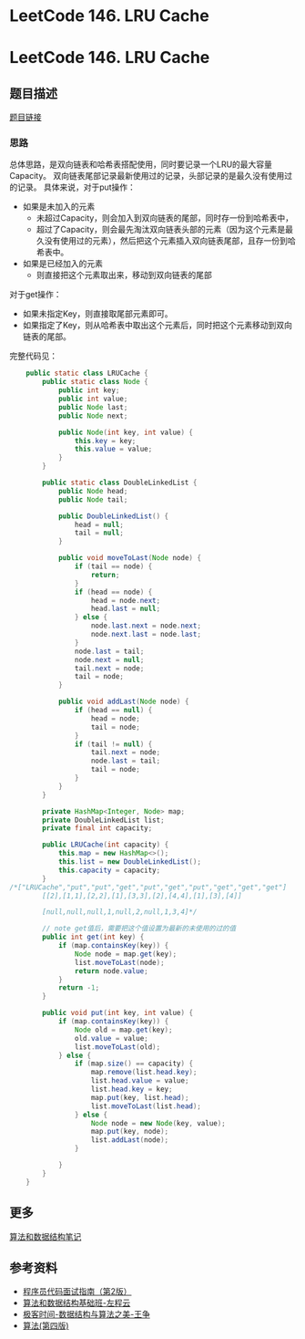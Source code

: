# LeetCode 146. LRU Cache

# LeetCode 146. LRU Cache


## 题目描述


[题目链接](https://leetcode.com/problems/lru-cache/)


### 思路
总体思路，是双向链表和哈希表搭配使用，同时要记录一个LRU的最大容量Capacity。
双向链表尾部记录最新使用过的记录，头部记录的是最久没有使用过的记录。
具体来说，对于put操作：

- 如果是未加入的元素
   - 未超过Capacity，则会加入到双向链表的尾部，同时存一份到哈希表中，
   - 超过了Capacity，则会最先淘汰双向链表头部的元素（因为这个元素是最久没有使用过的元素），然后把这个元素插入双向链表尾部，且存一份到哈希表中。
- 如果是已经加入的元素
   - 则直接把这个元素取出来，移动到双向链表的尾部

对于get操作：

- 如果未指定Key，则直接取尾部元素即可。
- 如果指定了Key，则从哈希表中取出这个元素后，同时把这个元素移动到双向链表的尾部。



完整代码见：

```java
    public static class LRUCache {
        public static class Node {
            public int key;
            public int value;
            public Node last;
            public Node next;

            public Node(int key, int value) {
                this.key = key;
                this.value = value;
            }
        }

        public static class DoubleLinkedList {
            public Node head;
            public Node tail;

            public DoubleLinkedList() {
                head = null;
                tail = null;
            }

            public void moveToLast(Node node) {
                if (tail == node) {
                    return;
                }
                if (head == node) {
                    head = node.next;
                    head.last = null;
                } else {
                    node.last.next = node.next;
                    node.next.last = node.last;
                }
                node.last = tail;
                node.next = null;
                tail.next = node;
                tail = node;
            }

            public void addLast(Node node) {
                if (head == null) {
                    head = node;
                    tail = node;
                }
                if (tail != null) {
                    tail.next = node;
                    node.last = tail;
                    tail = node;
                }
            }
        }

        private HashMap<Integer, Node> map;
        private DoubleLinkedList list;
        private final int capacity;

        public LRUCache(int capacity) {
            this.map = new HashMap<>();
            this.list = new DoubleLinkedList();
            this.capacity = capacity;
        }
/*["LRUCache","put","put","get","put","get","put","get","get","get"]
        [[2],[1,1],[2,2],[1],[3,3],[2],[4,4],[1],[3],[4]]

        [null,null,null,1,null,2,null,1,3,4]*/

        // note get值后，需要把这个值设置为最新的未使用的过的值
        public int get(int key) {
            if (map.containsKey(key)) {
                Node node = map.get(key);
                list.moveToLast(node);
                return node.value;
            }
            return -1;
        }

        public void put(int key, int value) {
            if (map.containsKey(key)) {
                Node old = map.get(key);
                old.value = value;
                list.moveToLast(old);
            } else {
                if (map.size() == capacity) {
                    map.remove(list.head.key);
                    list.head.value = value;
                    list.head.key = key;
                    map.put(key, list.head);
                    list.moveToLast(list.head);
                } else {
                    Node node = new Node(key, value);
                    map.put(key, node);
                    list.addLast(node);
                }

            }
        }
    }
```


## 更多


[算法和数据结构笔记](https://github.com/GreyZeng/algorithm)


## 参考资料


- [程序员代码面试指南（第2版）](https://book.douban.com/subject/30422021/)
- [算法和数据结构基础班-左程云](https://ke.qq.com/course/2145184)
- [极客时间-数据结构与算法之美-王争](https://time.geekbang.org/column/intro/126)
- [算法(第四版)](https://book.douban.com/subject/19952400/)
